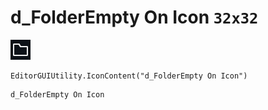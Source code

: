 # d_FolderEmpty On Icon `32x32`
<img src="/img/d_FolderEmpty%20On%20Icon.png" width=32 height=32>

``` CSharp
EditorGUIUtility.IconContent("d_FolderEmpty On Icon")
```
```
d_FolderEmpty On Icon
```
